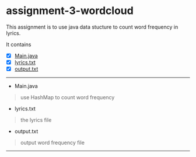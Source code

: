 # assignment-3-wordcloud
This assignment is to use java data stucture to count word frequency in lyrics.

It contains
- [x] [Main.java](../blob/master/Main.java)
- [x] [lyrics.txt](..yunjiewong/assignment-3-wordcloud/blob/master/lyrics.txt)
- [x] [output.txt](..yunjiewong/assignment-3-wordcloud/blob/master/output.txt)

---
+ Main.java
> use HashMap to count word frequency

+ lyrics.txt
> the lyrics file

+ output.txt
> output word frequency file

---

